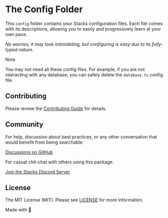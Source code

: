# The Config Folder

This `config` folder contains your Stacks configuration files. Each file comes with its descriptions, allowing you to easily and progressively learn at your own pace.

_No worries, it may look intimidating, but configuring is easy due to its fully-typed nature._

> [!NOTE]
> You may not need all these config files. For example, if you are not interacting with any database, you can safely delete the `database.ts` config file.

## Contributing

Please review the [Contributing Guide](https://github.com/stacksjs/contributing) for details.

## Community

For help, discussion about best practices, or any other conversation that would benefit from being searchable:

[Discussions on GitHub](https://github.com/stacksjs/stacks/discussions)

For casual chit-chat with others using this package:

[Join the Stacks Discord Server](https://discord.gg/stacksjs)

## License

The MIT License (MIT). Please see [LICENSE](../LICENSE.md) for more information.

Made with 💙
